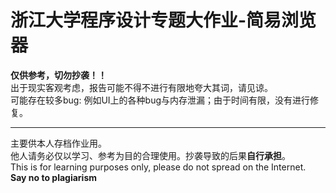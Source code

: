 # 浙江大学程序设计专题大作业-简易浏览器
**仅供参考，切勿抄袭！！**  
出于现实客观考虑，报告可能不得不进行有限地夸大其词，请见谅。  
可能存在较多bug: 例如UI上的各种bug与内存泄漏；由于时间有限，没有进行修复。  

------

主要供本人存档作业用。  
他人请务必仅以学习、参考为目的合理使用。抄袭导致的后果**自行承担**。  
This is for learning purposes only, please do not spread on the Internet.  
**Say no to plagiarism**

